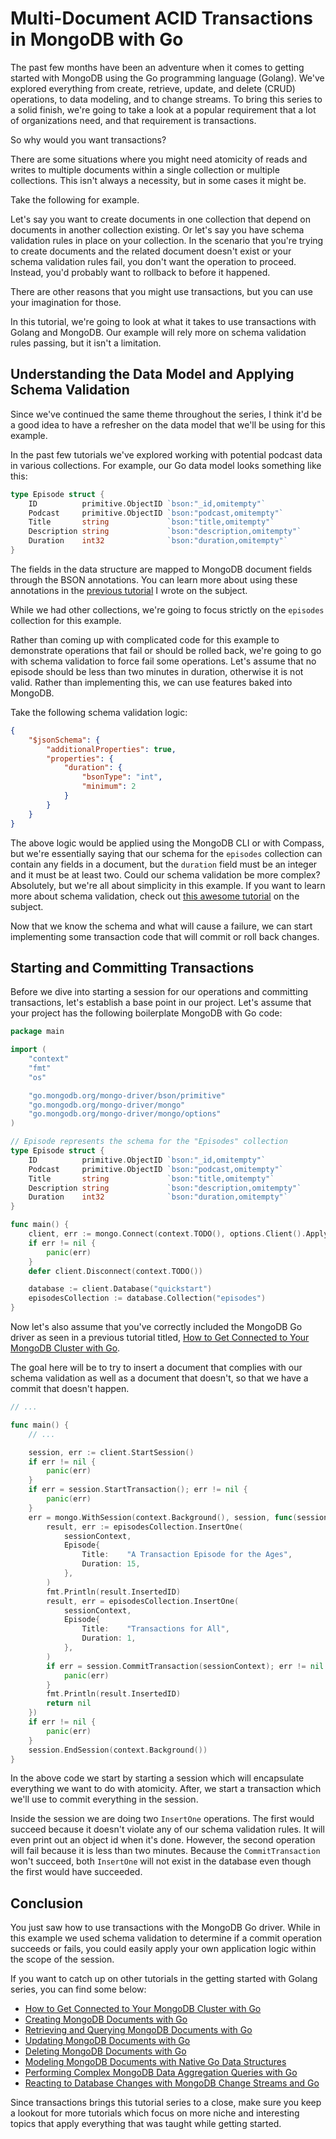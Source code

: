 # Multi-Document ACID Transactions in MongoDB with Go

The past few months have been an adventure when it comes to getting started with MongoDB using the Go programming language (Golang). We've explored everything from create, retrieve, update, and delete (CRUD) operations, to data modeling, and to change streams. To bring this series to a solid finish, we're going to take a look at a popular requirement that a lot of organizations need, and that requirement is transactions.

So why would you want transactions?

There are some situations where you might need atomicity of reads and writes to multiple documents within a single collection or multiple collections. This isn't always a necessity, but in some cases it might be.

Take the following for example.

Let's say you want to create documents in one collection that depend on documents in another collection existing. Or let's say you have schema validation rules in place on your collection. In the scenario that you're trying to create documents and the related document doesn't exist or your schema validation rules fail, you don't want the operation to proceed. Instead, you'd probably want to rollback to before it happened.

There are other reasons that you might use transactions, but you can use your imagination for those.

In this tutorial, we're going to look at what it takes to use transactions with Golang and MongoDB. Our example will rely more on schema validation rules passing, but it isn't a limitation.

## Understanding the Data Model and Applying Schema Validation

Since we've continued the same theme throughout the series, I think it'd be a good idea to have a refresher on the data model that we'll be using for this example.

In the past few tutorials we've explored working with potential podcast data in various collections. For example, our Go data model looks something like this:

```go
type Episode struct {
	ID          primitive.ObjectID `bson:"_id,omitempty"`
	Podcast     primitive.ObjectID `bson:"podcast,omitempty"`
	Title       string             `bson:"title,omitempty"`
	Description string             `bson:"description,omitempty"`
	Duration    int32              `bson:"duration,omitempty"`
}
```

The fields in the data structure are mapped to MongoDB document fields through the BSON annotations. You can learn more about using these annotations in the [previous tutorial](https://www.mongodb.com/blog/post/quick-start-golang--mongodb--modeling-documents-with-go-data-structures) I wrote on the subject.

While we had other collections, we're going to focus strictly on the `episodes` collection for this example.

Rather than coming up with complicated code for this example to demonstrate operations that fail or should be rolled back, we're going to go with schema validation to force fail some operations. Let's assume that no episode should be less than two minutes in duration, otherwise it is not valid. Rather than implementing this, we can use features baked into MongoDB.

Take the following schema validation logic:

```json
{
    "$jsonSchema": {
        "additionalProperties": true,
        "properties": {
            "duration": {
                "bsonType": "int",
                "minimum": 2
            }
        }
    }
}
```

The above logic would be applied using the MongoDB CLI or with Compass, but we're essentially saying that our schema for the `episodes` collection can contain any fields in a document, but the `duration` field must be an integer and it must be at least two. Could our schema validation be more complex? Absolutely, but we're all about simplicity in this example. If you want to learn more about schema validation, check out [this awesome tutorial](https://www.mongodb.com/blog/post/json-schema-validation--locking-down-your-model-the-smart-way) on the subject.

Now that we know the schema and what will cause a failure, we can start implementing some transaction code that will commit or roll back changes.

## Starting and Committing Transactions

Before we dive into starting a session for our operations and committing transactions, let's establish a base point in our project. Let's assume that your project has the following boilerplate MongoDB with Go code:

```go
package main

import (
	"context"
	"fmt"
	"os"

	"go.mongodb.org/mongo-driver/bson/primitive"
	"go.mongodb.org/mongo-driver/mongo"
	"go.mongodb.org/mongo-driver/mongo/options"
)

// Episode represents the schema for the "Episodes" collection
type Episode struct {
	ID          primitive.ObjectID `bson:"_id,omitempty"`
	Podcast     primitive.ObjectID `bson:"podcast,omitempty"`
	Title       string             `bson:"title,omitempty"`
	Description string             `bson:"description,omitempty"`
	Duration    int32              `bson:"duration,omitempty"`
}

func main() {
	client, err := mongo.Connect(context.TODO(), options.Client().ApplyURI(os.Getenv("ATLAS_URI")))
	if err != nil {
		panic(err)
	}
	defer client.Disconnect(context.TODO())

	database := client.Database("quickstart")
	episodesCollection := database.Collection("episodes")
}
```

Now let's also assume that you've correctly included the MongoDB Go driver as seen in a previous tutorial titled, [How to Get Connected to Your MongoDB Cluster with Go](https://www.mongodb.com/blog/post/quick-start-golang--mongodb--starting-and-setup).

The goal here will be to try to insert a document that complies with our schema validation as well as a document that doesn't, so that we have a commit that doesn't happen.

```go
// ...

func main() {
    // ...

	session, err := client.StartSession()
	if err != nil {
		panic(err)
	}
	if err = session.StartTransaction(); err != nil {
		panic(err)
	}
	err = mongo.WithSession(context.Background(), session, func(sessionContext mongo.SessionContext) error {
		result, err := episodesCollection.InsertOne(
			sessionContext,
			Episode{
				Title:    "A Transaction Episode for the Ages",
				Duration: 15,
			},
        )
        fmt.Println(result.InsertedID)
		result, err = episodesCollection.InsertOne(
			sessionContext,
			Episode{
				Title:    "Transactions for All",
				Duration: 1,
			},
		)
		if err = session.CommitTransaction(sessionContext); err != nil {
			panic(err)
        }
        fmt.Println(result.InsertedID)
		return nil
	})
	if err != nil {
		panic(err)
	}
	session.EndSession(context.Background())
}
```

In the above code we start by starting a session which will encapsulate everything we want to do with atomicity. After, we start a transaction which we'll use to commit everything in the session.

Inside the session we are doing two `InsertOne` operations. The first would succeed because it doesn't violate any of our schema validation rules. It will even print out an object id when it's done. However, the second operation will fail because it is less than two minutes. Because the `CommitTransaction` won't succeed, both `InsertOne` will not exist in the database even though the first would have succeeded.

## Conclusion

You just saw how to use transactions with the MongoDB Go driver. While in this example we used schema validation to determine if a commit operation succeeds or fails, you could easily apply your own application logic within the scope of the session.

If you want to catch up on other tutorials in the getting started with Golang series, you can find some below:

- [How to Get Connected to Your MongoDB Cluster with Go](https://www.mongodb.com/blog/post/quick-start-golang--mongodb--starting-and-setup)
- [Creating MongoDB Documents with Go](https://www.mongodb.com/blog/post/quick-start-golang--mongodb--how-to-create-documents)
- [Retrieving and Querying MongoDB Documents with Go](https://www.mongodb.com/blog/post/quick-start-golang--mongodb--how-to-read-documents)
- [Updating MongoDB Documents with Go](https://www.mongodb.com/blog/post/quick-start-golang--mongodb--how-to-update-documents)
- [Deleting MongoDB Documents with Go](https://www.mongodb.com/blog/post/quick-start-golang--mongodb--how-to-delete-documents)
- [Modeling MongoDB Documents with Native Go Data Structures](https://www.mongodb.com/blog/post/quick-start-golang--mongodb--modeling-documents-with-go-data-structures)
- [Performing Complex MongoDB Data Aggregation Queries with Go](https://www.mongodb.com/blog/post/quick-start-golang--mongodb--data-aggregation-pipeline)
- [Reacting to Database Changes with MongoDB Change Streams and Go](https://)

Since transactions brings this tutorial series to a close, make sure you keep a lookout for more tutorials which focus on more niche and interesting topics that apply everything that was taught while getting started.